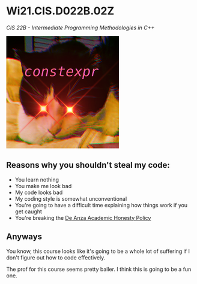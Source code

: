 # Wi21.CIS.D022B.02Z

*CIS 22B - Intermediate Programming Methodologies in C++*

<img src="misc/icon0_500px.png" width="300px"/>

## Reasons why you shouldn't steal my code:

- You learn nothing
- You make me look bad
- My code looks bad
- My coding style is somewhat unconventional
- You're going to have a difficult time explaining how things work if you get caught
- You're breaking the [De Anza Academic Honesty Policy](ACADEMIC_HONESTY.md)

## Anyways

You know, this course looks like it's going to be a whole lot of suffering if I
don't figure out how to code effectively.

The prof for this course seems pretty baller.
I think this is going to be a fun one.
